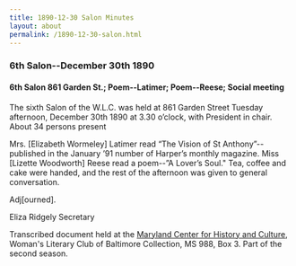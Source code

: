 ```yaml
---
title: 1890-12-30 Salon Minutes
layout: about
permalink: /1890-12-30-salon.html
---
```

### 6th Salon--December 30th 1890

#### 6th Salon 861 Garden St.; Poem--Latimer; Poem--Reese; Social meeting

The sixth Salon of the W.L.C. was held at 861 Garden Street Tuesday afternoon, December 30th 1890 at 3.30 o’clock, with President in chair. About 34 persons present

Mrs. [Elizabeth Wormeley] Latimer read “The Vision of St Anthony”--published in the January ’91 number of Harper’s monthly magazine. Miss [Lizette Woodworth] Reese read a poem--”A Lover’s Soul." Tea, coffee and cake were handed, and the rest of the afternoon was given to general conversation.

Adj[ourned].

Eliza Ridgely
Secretary

Transcribed document held at the [Maryland Center for History and Culture](http://mdhs.org/), Woman's Literary Club of Baltimore Collection, MS 988, Box 3. Part of the second season. 
